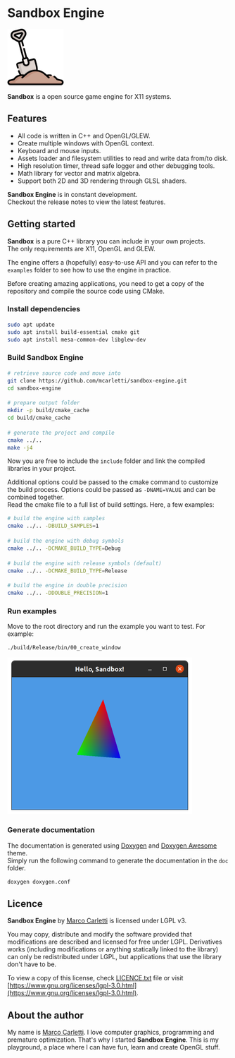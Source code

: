 # Sandbox Engine

<img src="assets/public/shovel.png" alt="sandbox-logo" width="128"/>

**Sandbox** is a open source game engine for X11 systems.

## Features
* All code is written in C++ and OpenGL/GLEW.
* Create multiple windows with OpenGL context.
* Keyboard and mouse inputs.
* Assets loader and filesystem utilities to read and write data from/to disk.
* High resolution timer, thread safe logger and other debugging tools.
* Math library for vector and matrix algebra.
* Support both 2D and 3D rendering through GLSL shaders.

**Sandbox Engine** is in constant development.  
Checkout the release notes to view the latest features.

## Getting started
**Sandbox** is a pure C++ library you can include in your own projects.  
The only requirements are X11, OpenGL and GLEW.

The engine offers a (hopefully) easy-to-use API and you can refer to the `examples` folder to see how to use the engine in practice.

Before creating amazing applications, you need to get a copy of the repository and compile the source code using CMake.

### Install dependencies
```bash
sudo apt update
sudo apt install build-essential cmake git
sudo apt install mesa-common-dev libglew-dev
```

### Build Sandbox Engine
```bash
# retrieve source code and move into
git clone https://github.com/mcarletti/sandbox-engine.git
cd sandbox-engine

# prepare output folder
mkdir -p build/cmake_cache
cd build/cmake_cache

# generate the project and compile
cmake ../..
make -j4
```

Now you are free to include the `include` folder and link the compiled libraries in your project.

Additional options could be passed to the cmake command to customize the build process. Options could be passed as `-DNAME=VALUE` and can be combined together.  
Read the cmake file to a full list of build settings. Here, a few examples:

```bash
# build the engine with samples
cmake ../.. -DBUILD_SAMPLES=1

# build the engine with debug symbols
cmake ../.. -DCMAKE_BUILD_TYPE=Debug

# build the engine with release symbols (default)
cmake ../.. -DCMAKE_BUILD_TYPE=Release

# build the engine in double precision
cmake ../.. -DDOUBLE_PRECISION=1
```

### Run examples

Move to the root directory and run the example you want to test. For example:

```bash
./build/Release/bin/00_create_window
```

<img src="assets/public/hello-sandbox.png" alt="screenshot" width="420"/>

### Generate documentation

The documentation is generated using [Doxygen](https://www.doxygen.nl/) and [Doxygen Awesome](https://github.com/jothepro/doxygen-awesome-css) theme.  
Simply run the following command to generate the documentation in the `doc` folder.

```bash
doxygen doxygen.conf
```

## Licence
**Sandbox Engine** by [Marco Carletti](https://www.marcocarletti.it/) is licensed under LGPL v3.

You may copy, distribute and modify the software provided that modifications are described and licensed for free under LGPL. Derivatives works (including modifications or anything statically linked to the library) can only be redistributed under LGPL, but applications that use the library don't have to be.

To view a copy of this license, check [LICENCE.txt](LICENCE.txt) file or visit [https://www.gnu.org/licenses/lgpl-3.0.html](https://www.gnu.org/licenses/lgpl-3.0.html).

## About the author
My name is [Marco Carletti](https://www.marcocarletti.it/). I love computer graphics, programming and premature optimization. That's why I started **Sandbox Engine**. This is my playground, a place where I can have fun, learn and create OpenGL stuff.
